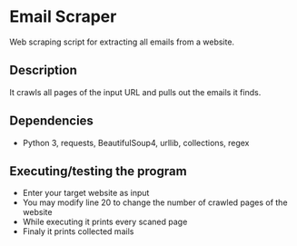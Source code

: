 # Email Scraper

Web scraping script for extracting all emails from a website.

## Description

It crawls all pages of the input URL and pulls out the emails it finds. 

## Dependencies

* Python 3, requests, BeautifulSoup4, urllib, collections, regex

## Executing/testing the program

* Enter your target website as input
* You may modify line 20 to change the number of crawled pages of the website
* While executing it prints every scaned page
* Finaly it prints collected mails
